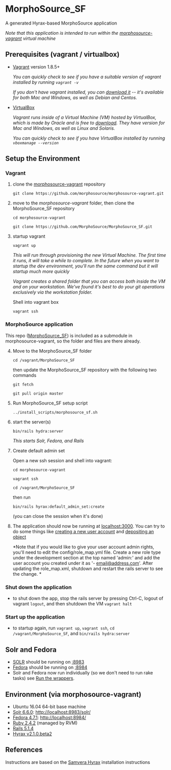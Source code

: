 # MorphoSource_SF

A generated Hyrax-based MorphoSource application

*Note that this application is intended to run within the [morphosource-vagrant](https://github.com/MorphoSource/morphosource-vagrant) virtual machine*


## Prerequisites (vagrant / virtualbox)

* [Vagrant](https://www.vagrantup.com/) version 1.8.5+

   *You can quickly check to see if you have a suitable version of vagrant installed by running `vagrant -v`*

   *If you don't have vagrant installed, you can [download it](https://www.vagrantup.com/downloads.html) -- it's available for both Mac and Windows, as well as Debian and Centos.*

* [VirtualBox](https://www.virtualbox.org/)

   *Vagrant runs inside of a Virtual Machine (VM) hosted by VirtualBox, which is made by Oracle and is free to [download](https://www.virtualbox.org/wiki/Downloads). They have version for Mac and Windows, as well as Linux and Solaris.*

   *You can quickly check to see if you have VirtualBox installed by running `vboxmanage --version`*


## Setup the Environment


### Vagrant

1. clone the [morphosource-vagrant](https://github.com/morphosource/morphosource-vagrant) repository 
   
   `git clone https://github.com/morphosource/morphosource-vagrant.git`

2. move to the *morphosource-vagrant* folder, then clone the MorphoSource_SF repository

   `cd morphosource-vagrant`
   
   `git clone https://github.com/MorphoSource/MorphoSource_SF.git`

3. startup vagrant 

   `vagrant up`

   *This will run through provisioning the new Virtual Machine. The first time it runs, it will take a while to complete. In the future when you want to startup the dev environment, you'll run the same command but it will startup much more quickly*

   *Vagrant creates a shared folder that you can access both inside the VM and on your workstation. We've found it's best to do your git operations exclusively via the workstation folder.*

   Shell into vagrant box
   
   `vagrant ssh`


### MorphoSource application

This repo ([MorphoSource_SF](https://github.com/morphosource/MorphoSource_SF)) is included as a submodule in morphosource-vagrant, so the folder and files are there already.

4. Move to the MorphoSource_SF folder 
    
   `cd /vagrant/MorphoSource_SF`
    
   then update the MorphoSource_SF repository with the following two commands
   
   `git fetch`
   
   `git pull origin master`
   
5. Run MorphoSource_SF setup script
   
   `../install_scripts/morphosource_sf.sh`

6. start the server(s)
    
    `bin/rails hydra:server`

    *This starts Solr, Fedora, and Rails*


7. Create default admin set
    
    Open a new ssh session and shell into vagrant:
    
   `cd morphosource-vagrant`
   
   `vagrant ssh`
   
   `cd /vagrant/MorphoSource_SF`

    then run 
    
    `bin/rails hyrax:default_admin_set:create`

    (you can close the session when it's done)


8. The application should now be running at [localhost:3000](http://localhost:3000). You can try to do some things like [creating a new user account](http://localhost:3000/users/sign_up?locale=en) and [depositing an object](http://localhost:3000/concern/works/new?locale=en)

    *Note that if you would like to give your user account admin rights, you'll need to edit the config/role_map.yml file. Create a new role type under the development section at the top named 'admin:' and add the user account you created under it as '- email@address.com'.  After updating the role_map.xml, shutdown and restart the rails server to see the change. *


### Shut down the application

* to shut down the app, stop the rails server by pressing Ctrl-C, logout of vagrant `logout`, and then shutdown the VM `vagrant halt`


### Start up the application

* to startup again, run `vagrant up`, `vagrant ssh`, `cd /vagrant/MorphoSource_SF`, and `bin/rails hydra:server`



## Solr and Fedora

* [SOLR](https://github.com/apache/lucene-solr) should be running on [:8983](http://localhost:8983)
* [Fedora](https://github.com/fcrepo4/fcrepo4) should be running on [:8984](http://localhost:8984)
* Solr and Fedora now run individually (so we don't need to run rake tasks) see [Run the wrappers](https://github.com/samvera/hyrax/wiki/Hyrax-Development-Guide#run-the-wrappers).


## Environment (via morphosource-vagrant)

* Ubuntu 16.04 64-bit base machine
* [Solr 6.6.0](http://lucene.apache.org/solr/): [http://localhost:8983/solr/](http://localhost:8983/solr/)
* [Fedora 4.7.1](http://fedorarepository.org/): [http://localhost:8984/](http://localhost:8984/)
* [Ruby 2.4.2](https://www.ruby-lang.org) (managed by RVM)
* [Rails 5.1.4](http://rubyonrails.org/)
* [Hyrax v2.1.0.beta2](http://hyr.ax/)


## References

Instructions are based on the [Samvera Hyrax](https://github.com/samvera/hyrax#creating-a-hyrax-based-app) installation instructions
